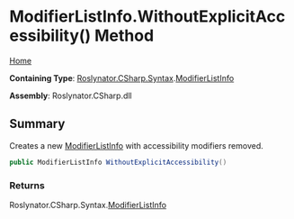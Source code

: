 <a name="_top"></a>

# ModifierListInfo\.WithoutExplicitAccessibility\(\) Method

[Home](../../../../../README.md#_top)

**Containing Type**: [Roslynator.CSharp.Syntax](../../README.md#_top)\.[ModifierListInfo](../README.md#_top)

**Assembly**: Roslynator\.CSharp\.dll

## Summary

Creates a new [ModifierListInfo](../README.md#_top) with accessibility modifiers removed\.

```csharp
public ModifierListInfo WithoutExplicitAccessibility()
```

### Returns

Roslynator\.CSharp\.Syntax\.[ModifierListInfo](../README.md#_top)

